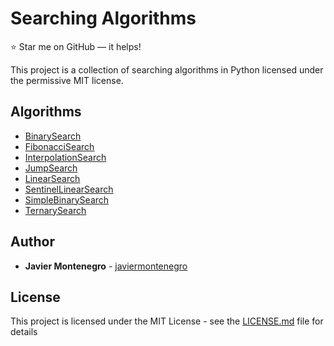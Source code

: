 # Searching Algorithms
:star: Star me on GitHub — it helps!

This project is a collection of searching algorithms in Python
licensed under the permissive MIT license.

## Algorithms

* [BinarySearch](https://en.wikipedia.org/wiki/Binary_search_algorithm) 
* [FibonacciSearch](https://en.wikipedia.org/wiki/Fibonacci_search_technique) 
* [InterpolationSearch](https://en.wikipedia.org/wiki/Interpolation_search) 
* [JumpSearch](https://en.wikipedia.org/wiki/Jump_search)
* [LinearSearch](https://en.wikipedia.org/wiki/Linear_search)
* [SentinelLinearSearch](https://en.wikipedia.org/wiki/Linear_search)
* [SimpleBinarySearch](https://en.wikipedia.org/wiki/Binary_search_algorithm)
* [TernarySearch](https://en.wikipedia.org/wiki/Ternary_search)

## Author

* **Javier Montenegro** - [javiermontenegro](https://javiermontenegro.github.io/)

## License

This project is licensed under the MIT License - see the [LICENSE.md](LICENSE.md) file for details
